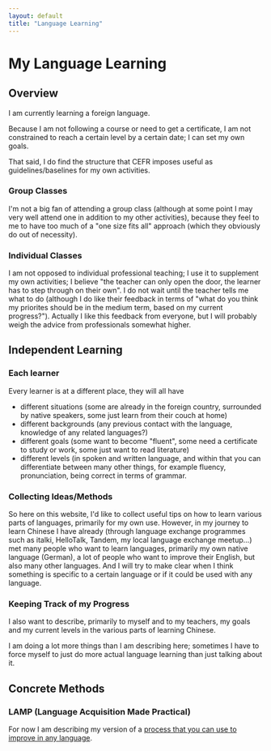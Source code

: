 ```yaml
---
layout: default
title: "Language Learning"
---
```

# My Language Learning

## Overview

I am currently learning a foreign language.

Because I am not following a course or need to get a certificate, I am not constrained to reach a certain level by a certain date; I can set my own goals.

That said, I do find the structure that CEFR imposes useful as guidelines/baselines for my own activities.

### Group Classes
I'm not a big fan of attending a group class (although at some point I may very well attend one in addition to my other activities), because they feel to me to have too much of a "one size fits all" approach (which they obviously do out of necessity).

### Individual Classes
I am not opposed to individual professional teaching; I use it to supplement my own activities; I believe "the teacher can only open the door, the learner has to step through on their own". I do not wait until the teacher tells me what to do (although I do like their feedback in terms of "what do you think my priorites should be in the medium term, based on my current progress?").  Actually I like this feedback from everyone, but I will probably weigh the advice from professionals somewhat higher.

## Independent Learning

### Each learner
Every learner is at a different place, they will all have
* different situations (some are already in the foreign country, surrounded by native speakers, some just learn from their couch at home)
* different backgrounds (any previous contact with the language, knowledge of any related languages?)
* different goals (some want to become "fluent", some need a certificate to study or work, some just want to read literature)
* different levels (in spoken and written language, and within that you can differentiate between many other things, for example fluency, pronunciation, being correct in terms of grammar.
### Collecting Ideas/Methods

So here on this website, I'd like to collect useful tips on how to learn various parts of languages, primarily for my own use.
However, in my journey to learn Chinese I have already (through language exchange programmes such as italki, HelloTalk, Tandem, my local language exchange meetup...) met many people who want to learn languages, primarily my own native language (German), a lot of people who want to improve their English, but also many other languages. And I will try to make clear when I think something is specific to a certain language or if it could be used with any language.

### Keeping Track of my Progress

I also want to describe, primarily to myself and to my teachers, my goals and my current levels in the various parts of learning Chinese.

I am doing a lot more things than I am describing here; sometimes I have to force myself to just do more actual language learning than just talking about it.

## Concrete Methods

### LAMP (Language Acquisition Made Practical)
For now I am describing my version of a [process that you can use to improve in any language](lamp-overview).
